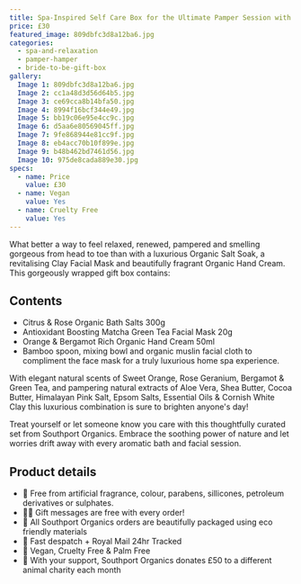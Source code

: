 ```yaml
---
title: Spa-Inspired Self Care Box for the Ultimate Pamper Session with Natural
price: £30
featured_image: 809dbfc3d8a12ba6.jpg
categories:
  - spa-and-relaxation
  - pamper-hamper
  - bride-to-be-gift-box
gallery:
  Image 1: 809dbfc3d8a12ba6.jpg
  Image 2: cc1a48d3d56d64b5.jpg
  Image 3: ce69cca8b14bfa50.jpg
  Image 4: 8994f16bcf344e49.jpg
  Image 5: bb19c06e95e4cc9c.jpg
  Image 6: d5aa6e80569045ff.jpg
  Image 7: 9fe868944e81cc9f.jpg
  Image 8: eb4acc70b10f899e.jpg
  Image 9: b48b462bd7461d56.jpg
  Image 10: 975de8cada889e30.jpg
specs:
  - name: Price
    value: £30
  - name: Vegan
    value: Yes
  - name: Cruelty Free
    value: Yes
---
```


What better a way to feel relaxed, renewed, pampered and smelling gorgeous from head to toe than with a luxurious Organic Salt Soak, a revitalising Clay Facial Mask and beautifully fragrant Organic Hand Cream. This gorgeously wrapped gift box contains:

## Contents

- Citrus & Rose Organic Bath Salts 300g
- Antioxidant Boosting Matcha Green Tea Facial Mask 20g
- Orange & Bergamot Rich Organic Hand Cream 50ml
- Bamboo spoon, mixing bowl and organic muslin facial cloth to compliment the face mask for a truly luxurious home spa experience.

With elegant natural scents of Sweet Orange, Rose Geranium, Bergamot & Green Tea, and pampering natural extracts of Aloe Vera, Shea Butter, Cocoa Butter, Himalayan Pink Salt, Epsom Salts, Essential Oils & Cornish White Clay this luxurious combination is sure to brighten anyone's day!

Treat yourself or let someone know you care with this thoughtfully curated set from Southport Organics. Embrace the soothing power of nature and let worries drift away with every aromatic bath and facial session.

## Product details

- 🍊 Free from artificial fragrance, colour, parabens, sillicones, petroleum derivatives or sulphates.
- ✍🏼 Gift messages are free with every order!
- 🌿 All Southport Organics orders are beautifully packaged using eco friendly materials
- 📮 Fast despatch + Royal Mail 24hr Tracked
- 🐰 Vegan, Cruelty Free & Palm Free
- 🐾 With your support, Southport Organics donates £50 to a different animal charity each month
